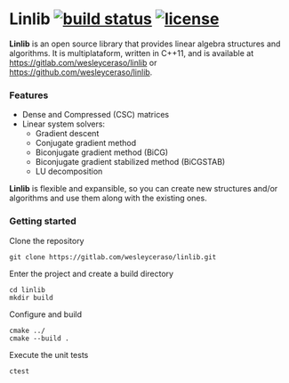 # Linlib [![build status](https://gitlab.com/ci/projects/20830/status.png?ref=master)](https://gitlab.com/ci/projects/20830?ref=master) [![license](http://img.shields.io/badge/license-MIT-red.svg?style=flat)](LICENSE)
**Linlib** is an open source library that provides linear algebra structures and algorithms. It is multiplataform, written in C++11, and is available at https://gitlab.com/wesleyceraso/linlib or https://github.com/wesleyceraso/linlib.

### Features
- Dense and Compressed (CSC) matrices
- Linear system solvers:
  - Gradient descent
  - Conjugate gradient method
  - Biconjugate gradient method (BiCG)
  - Biconjugate gradient stabilized method (BiCGSTAB)
  - LU decomposition

**Linlib** is flexible and expansible, so you can create new structures and/or algorithms and use them along with the existing ones.

### Getting started
Clone the repository
```
git clone https://gitlab.com/wesleyceraso/linlib.git
```
Enter the project and create a build directory
```
cd linlib
mkdir build
```
Configure and build
```
cmake ../
cmake --build .
```
Execute the unit tests
```
ctest 
```